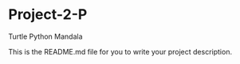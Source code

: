 # Project-2-P
Turtle Python Mandala 

This is the README.md file for you to write your project description. 
